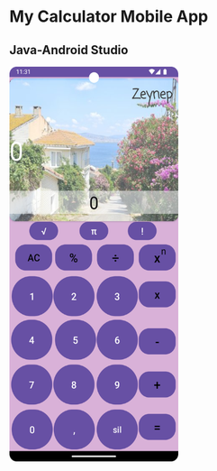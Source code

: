 # My Calculator Mobile App
## Java-Android Studio

<img src="image/ekrangoruntusu2.png" alt="Logo" width="300" height="700">
